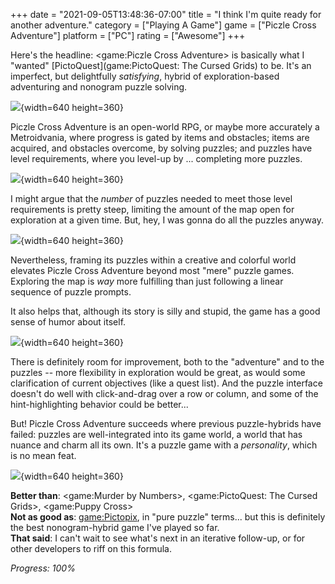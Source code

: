 +++
date = "2021-09-05T13:48:36-07:00"
title = "I think I'm quite ready for another adventure."
category = ["Playing A Game"]
game = ["Piczle Cross Adventure"]
platform = ["PC"]
rating = ["Awesome"]
+++

Here's the headline: <game:Piczle Cross Adventure> is basically what I "wanted" [PictoQuest](game:PictoQuest: The Cursed Grids) to be.  It's an imperfect, but delightfully <i>satisfying</i>, hybrid of exploration-based adventuring and nonogram puzzle solving.

![](%site.BaseURL%piczlecrossadventure_map.jpg){width=640 height=360}

Piczle Cross Adventure is an open-world RPG, or maybe more accurately a Metroidvania, where progress is gated by items and obstacles; items are acquired, and obstacles overcome, by solving puzzles; and puzzles have level requirements, where you level-up by ... completing more puzzles.

![](%site.BaseURL%piczlecrossadventure_levelup.jpg){width=640 height=360}

I might argue that the <i>number</i> of puzzles needed to meet those level requirements is pretty steep, limiting the amount of the map open for exploration at a given time.  But, hey, I was gonna do all the puzzles anyway.

![](%site.BaseURL%piczlecrossadventure_takeoursweettime.jpg){width=640 height=360}

Nevertheless, framing its puzzles within a creative and colorful world elevates Piczle Cross Adventure beyond most "mere" puzzle games.  Exploring the map is <i>way</i> more fulfilling than just following a linear sequence of puzzle prompts.

It also helps that, although its story is silly and stupid, the game has a good sense of humor about itself.

![](%site.BaseURL%piczlecrossadventure_geography.jpg){width=640 height=360}

There is definitely room for improvement, both to the "adventure" and to the puzzles -- more flexibility in exploration would be great, as would some clarification of current objectives (like a quest list).  And the puzzle interface doesn't do well with click-and-drag over a row or column, and some of the hint-highlighting behavior could be better...

But! Piczle Cross Adventure succeeds where previous puzzle-hybrids have failed: puzzles are well-integrated into its game world, a world that has nuance and charm all its own.  It's a puzzle game with a <i>personality</i>, which is no mean feat.

![](%site.BaseURL%piczlecrossadventure_chainsaw.jpg){width=640 height=360}

<b>Better than</b>: <game:Murder by Numbers>, <game:PictoQuest: The Cursed Grids>, <game:Puppy Cross>  
<b>Not as good as</b>: <game:Pictopix>, in "pure puzzle" terms... but this is definitely the best nonogram-hybrid game I've played so far.  
<b>That said</b>: I can't wait to see what's next in an iterative follow-up, or for other developers to riff on this formula.

<i>Progress: 100\%</i>
